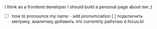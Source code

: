 I think as a frontend developer I should build a personal page about me ;)

- [ ] how to pronounce my name - add pronumciation [ ]
      подключить метрику, аналитику
      добавить что currentrly работаю в focus.bi
